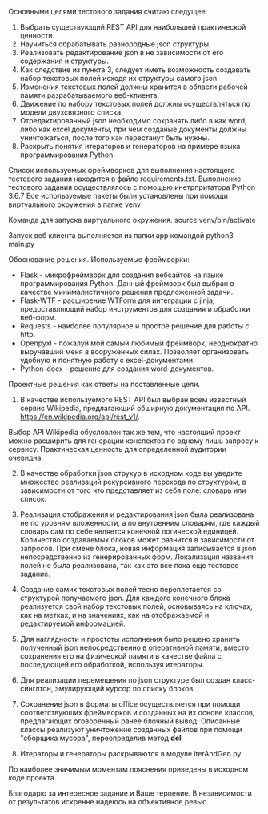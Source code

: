 Основными целями тестового задания считаю следущее:
1) Выбрать существующий REST API для наибольшей практической ценности.
2) Научиться обрабатывать разнородные json структуры.
3) Реализовать редактирование json в не зависимости от его содержания и структуры.
4) Как следствие из пункта 3, следует иметь возможность создавать набор текстовых полей исходя их структуры самого json.
5) Изменения текстовых полей должны хранится в области рабочей памяти разрабатываемого веб-клиента.
6) Движение по набору текстовых полей должны осуществляться по модели двухсвязного списка.
7) Отредактированный json необходимо сохранять либо в как word, либо как excel документы, при чем созданые документы должны уничтожаться, после того как перестанут быть нужны.
8) Раскрыть понятия итераторов и генераторов на примере языка программирования Python.

Список используемых фреймворков для выполнения настоящего тестового задания находится в файле requirements.txt.
Выполнение тестового задания осуществлялось с помощью инетрпритатора Python 3.6.7
Все используемые пакеты были установлены при помощи виртуального окружения в папке venv

Команда для запуска виртуального окружения.
source venv/bin/activate

Запуск веб клиента выполняется из папки app командой
python3 main.py

Обоснование решения.
Используемые фреймворки:
- Flask - микрофреймворк для создания вебсайтов на языке программирования Python. Данный фреймворк был выбран в качестве минималистичного решения предложенной задачи.
- Flask-WTF - расширение WTForm для интеграции с jinja, предоставляющий набор инструментов для создания и обработки веб-форм.
- Requests - наиболее популярное и простое решение для работы с http.
- Openpyxl - пожалуй мой самый любимый фреймворк, неоднократно выручавший меня в вооруженных силах. Позволяет организовать удобную и понятную работу с excel-документами.
- Python-docx - решение для создания word-документов.

Проектные решения как ответы на поставленные цели.
1) В качестве используемого REST API был выбран всем известный сервис Wikipedia, предлагающий обширную документация по API.
https://en.wikipedia.org/api/rest_v1/.

Выбор API Wikipedia обусловлен так же тем, что настоящий проект можно расширить для генерации конспектов по одному лишь запросу к сервису. Практическая ценность для определенной аудитории очевидна.

2) В качестве обработки json струкур в исходном коде вы уведите множество реализаций рекурсивного перехода по структурам, в зависимости от того что представляет из себя поле: словарь или список.

3) Реализация отображения и редактирования json была реализована не по уровням вложенности, а по внутренним словарям, где каждый словарь сам по себе является конечной логической единицей. Количество создаваемых блоков может разнится в зависимости от запросов. При смене блока, новая информация записывается в json непосредственно из генерированных форм. Локализация названия полей не была реализована, так как это все пока еще тестовое задание.

4) Создание самих текстовых полей тесно переплетается со структурой получаемого json. Для каждого конечного блока реализуется свой набор текстовых полей, основываясь на ключах, как на метках, и на значениях, как на отображаемой и редактируемой информацией.

5) Для наглядности и простоты исполнения было решено хранить полученный json непосредственно в оперативной памяти, вместо сохранения его на физической памяти в качестве файла с последующей его обработкой, используя итераторы.

6) Для реализации перемещения по json структуре был создан класс-синглтон, эмулирующий курсор по списку блоков.

7) Сохранение json в форматы office осуществляется при помощи соответствующих фреймворков и созданных на их основе классов, предлагающих оговоренный ранее блочный вывод. Описанные классы реализуют уничтожение созданных файлов при помощи "сборщика мусора", переопределив метод __del__

8) Итераторы и генераторы раскрываются в модуле iterAndGen.py.

По наиболее значимым моментам пояснения приведены в исходном коде проекта.

Благодарю за интересное задание и Ваше терпение. В независимости от результатов искренне надеюсь на объективное ревью.
